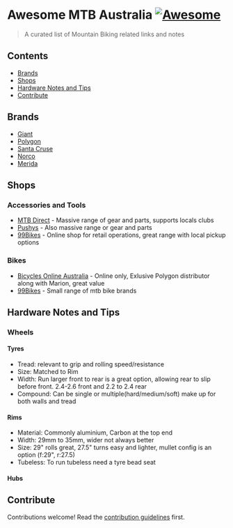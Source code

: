 # Awesome MTB Australia [![Awesome](https://awesome.re/badge.svg)](https://awesome.re)

> A curated list of Mountain Biking related links and notes


## Contents

- [Brands](#brands)
- [Shops](#shops)
- [Hardware Notes and Tips](#Hardware-Notes-and-Tips)
- [Contribute](#contribute)


## Brands

- [Giant]()
- [Polygon]()
- [Santa Cruse]()
- [Norco]()
- [Merida]()


## Shops

### Accessories and Tools

- [MTB Direct](https://www.mtbdirect.com.au/) - Massive range of gear and parts, supports locals clubs
- [Pushys](https://www.pushys.com.au/) - Also massive range or gear and parts
- [99Bikes](https://www.99bikes.com.au/) - Online shop for retail operations, great range with local pickup options

### Bikes

- [Bicycles Online Australia](https://www.bicyclesonline.com.au/) - Online only, Exlusive Polygon distributor along with Marion, great value
- [99Bikes]() - Small range of mtb bike brands


## Hardware Notes and Tips

### Wheels

#### Tyres

- Tread: relevant to grip and rolling speed/resistance
- Size: Matched to Rim
- Width: Run larger front to rear is a great option, allowing rear to slip before front. 2.4-2.6 front and 2.2 to 2.4 rear
- Compound: Can be single or multiple(hard/medium/soft) make up for both walls and tread

#### Rims

- Material: Commonly aluminium, Carbon at the top end
- Width: 29mm to 35mm, wider not always better
- Size: 29" rolls great, 27.5" turns easy and lighter, mullet config is an option (f:29", r:27.5)
- Tubeless: To run tubeless need a tyre bead seat 

#### Hubs

## Contribute

Contributions welcome! Read the [contribution guidelines](contributing.md) first.